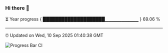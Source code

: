 ### Hi there 👋

⏳ Year progress { ████████████████████▁▁▁▁▁▁▁▁▁▁ } 69.06 %

---

⏰ Updated on Wed, 10 Sep 2025 01:40:38 GMT

![Progress Bar CI](https://github.com/liununu/liununu/workflows/Progress%20Bar%20CI/badge.svg)
